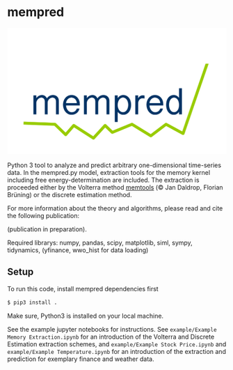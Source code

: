# mempred

<!-- <img src="./example/logo_mempred.pdf" width="200" height="200"> -->
![Logo](./example/logo_mempred.png)


Python 3 tool to analyze and predict arbitrary one-dimensional time-series data. In the mempred.py model, extraction tools for the memory kernel including free energy-determination are included. The extraction is proceeded either by the Volterra method [memtools](https://github.com/jandaldrop/memtools) (© Jan Daldrop, Florian Brüning) or the discrete estimation method. 

For more information about the theory and algorithms, please read and cite the following publication:

 (publication in preparation).

Required librarys: numpy, pandas, scipy, matplotlib, siml, sympy, tidynamics, (yfinance, wwo_hist for data loading)

## Setup

To run this code, install mempred dependencies first

```sh
$ pip3 install .
```

Make sure, Python3 is installed on your local machine.

See the example jupyter notebooks for instructions.
See `example/Example Memory Extraction.ipynb` for an introduction of the Volterra and Discrete Estimation extraction schemes, and `example/Example Stock Price.ipynb` and `example/Example Temperature.ipynb` for an introduction of the extraction and prediction for exemplary finance and weather data. 



